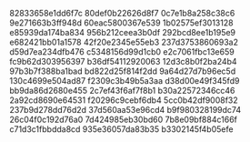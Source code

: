 82833658e1dd6f7c
80def0b22626d8f7
0c7e1b8a258c38c6
9e271663b3ff948d
60eac5800367e539
1b02575ef3013128
e85939da174ba834
956b212ceea3b0df
292bcd8ee1b195e9
e682421bb01a1578
42f20e2345e55eb3
237d3753860693a2
d59d7ea234dfb476
c5348156d99d1cb0
e2c7061fbc13e659
fc9b62d303956397
b36df54112920063
12d3c8b0f2ba24b4
97b3b7f388ba1bad
bd822d25f814f2dd
9a64d27d7b96ec5d
130c4699e504ad87
f2309c3b49b5a3aa
d38d00e49f345fd9
bb9da86d2680e455
2c7ef43f6af7f8b1
b30a22572346cc46
2a92cd8690e64531
f20296c9cebf6db4
5cc0b42df9008f32
237b9d278dd76d2d
37d560aa53e96cd4
b9f980328199dc74
26c04f0c192d76a0
7d424985eb30bd60
7b8e09bf884c166f
c71d3c1fbbdda8cd
935e36057da83b35
b3302145f4b05efe
